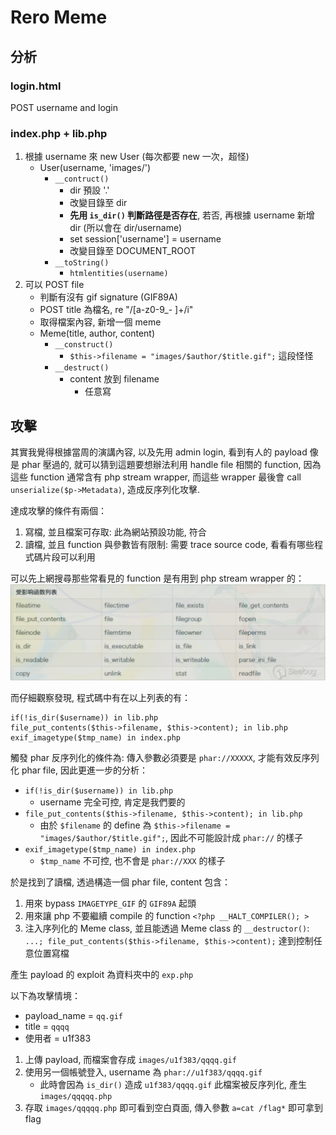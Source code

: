 # Rero Meme

## 分析
### login.html
POST username and login

### index.php + lib.php
1. 根據 username 來 new User (每次都要 new 一次，超怪) 
	- User(username, 'images/')
    	- `__contruct()`
    		- dir 預設 '.'
    		- 改變目錄至 dir
    		- **先用 `is_dir()` 判斷路徑是否存在**, 若否, 再根據 username 新增 dir (所以會在 dir/username)
    		- set session['username'] = username
    		- 改變目錄至 DOCUMENT_ROOT
  		- `__toString()`
    		- `htmlentities(username)`
2. 可以 POST file
	- 判斷有沒有 gif signature (GIF89A)
	- POST title 為檔名, re "/[a-z0-9_\- ]+/i"
	- 取得檔案內容, 新增一個 meme
	- Meme(title, author, content)
    	- `__construct()`
        	- `$this->filename = "images/$author/$title.gif";` 這段怪怪
      	- `__destruct()`
           	- content 放到 filename
             	- 任意寫

## 攻擊
其實我覺得根據當周的演講內容, 以及先用 admin login, 看到有人的 payload 像是 phar 壓過的, 就可以猜到這題要想辦法利用 handle file 相關的 function, 因為這些 function 通常含有 php stream wrapper, 而這些 wrapper 最後會 call `unserialize($p->Metadata)`, 造成反序列化攻擊.

達成攻擊的條件有兩個：
1. 寫檔, 並且檔案可存取: 此為網站預設功能, 符合
2. 讀檔, 並且 function 與參數皆有限制: 需要 trace source code, 看看有哪些程式碼片段可以利用

可以先上網搜尋那些常看見的 function 是有用到 php stream wrapper 的：
![](1-1.png)

而仔細觀察發現, 程式碼中有在以上列表的有：
```
if(!is_dir($username)) in lib.php
file_put_contents($this->filename, $this->content); in lib.php
exif_imagetype($tmp_name) in index.php
```

觸發 phar 反序列化的條件為: 傳入參數必須要是 `phar://XXXXX`, 才能有效反序列化 phar file, 因此更進一步的分析：
- `if(!is_dir($username)) in lib.php`
    - username 完全可控, 肯定是我們要的
- `file_put_contents($this->filename, $this->content); in lib.php`
    - 由於 `$filename` 的 define 為 `$this->filename = "images/$author/$title.gif";`, 因此不可能設計成 `phar://` 的樣子
- `exif_imagetype($tmp_name) in index.php`
    - `$tmp_name` 不可控, 也不會是 `phar://XXX` 的樣子

於是找到了讀檔, 透過構造一個 phar file, content 包含：
1. 用來 bypass `IMAGETYPE_GIF` 的 `GIF89A` 起頭
2. 用來讓 php 不要繼續 compile 的 function `<?php __HALT_COMPILER(); >`
3. 注入序列化的 Meme class, 並且能透過 Meme class 的 `__destructor()`: `...; file_put_contents($this->filename, $this->content);` 達到控制任意位置寫檔

產生 payload 的 exploit 為資料夾中的 `exp.php`

以下為攻擊情境：
- payload_name = `qq.gif`
- title = `qqqq`
- 使用者 = u1f383

1. 上傳 payload, 而檔案會存成 `images/u1f383/qqqq.gif`
2. 使用另一個帳號登入, username 為 `phar://u1f383/qqqq.gif`
	- 此時會因為 `is_dir()` 造成 `u1f383/qqqq.gif` 此檔案被反序列化, 產生 `images/qqqqq.php`
3. 存取 `images/qqqqq.php` 即可看到空白頁面, 傳入參數 `a=cat /flag*` 即可拿到 flag